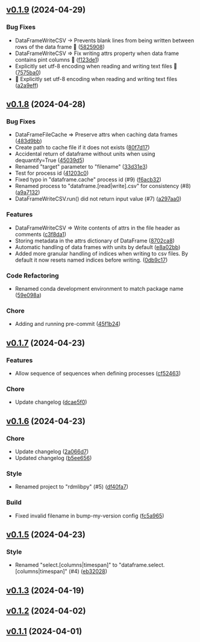 <!-- insertion marker -->
<a name="v0.1.9"></a>

## [v0.1.9](https://github.com/thaeber/rdmlibpy/compare/v0.1.8...v0.1.9) (2024-04-29)

### Bug Fixes

- DataFrameWriteCSV -> Prevents blank lines from being written between rows of the data frame :bug: ([5825908](https://github.com/thaeber/rdmlibpy/commit/5825908276323d57a4d2b802d8b6cf86c53545f4))
- DataFrameWriteCSV => Fix writing attrs property when data frame contains pint columns :bug: ([f123de1](https://github.com/thaeber/rdmlibpy/commit/f123de1d0a741d87d29f1bc0e35f8f65b5e69507))
- Explicitly set utf-8 encoding when reading and writing text files :bug: ([7575ba0](https://github.com/thaeber/rdmlibpy/commit/7575ba04f1cfc9b38b92093f12f47ad2e714a9be))
- :bug: Explicitly set utf-8 encoding when reading and writing text files ([a2a9eff](https://github.com/thaeber/rdmlibpy/commit/a2a9effef583368f52b24fd55556a96ec50f011e))

<a name="v0.1.8"></a>

## [v0.1.8](https://github.com/thaeber/rdmlibpy/compare/v0.1.7...v0.1.8) (2024-04-28)

### Bug Fixes

- DataFrameFileCache => Preserve attrs when caching data frames ([483d9bb](https://github.com/thaeber/rdmlibpy/commit/483d9bbd39b8a191a446e8cbc9c802df9b0f4bf7))
- Create path to cache file if it does not exists ([80f7d17](https://github.com/thaeber/rdmlibpy/commit/80f7d17d2cb729637baa0efe81bf2e6bc6bbe897))
- Accidental return of dataframe without units when using dequantify=True ([45039d5](https://github.com/thaeber/rdmlibpy/commit/45039d50d16539bafdde22e920e8417b7eb8621b))
- Renamed "target" parameter to "filename" ([33d31e3](https://github.com/thaeber/rdmlibpy/commit/33d31e3011b78ab4999d8e7d21d781e2cc0840c3))
- Test for process id ([41203c0](https://github.com/thaeber/rdmlibpy/commit/41203c0169b2a6ce3ddf4a2c092b0566b29ed58c))
- Fixed typo in "dataframe.cache" process id (#9) ([f6acb32](https://github.com/thaeber/rdmlibpy/commit/f6acb32ef7c1026d6a1f4c0f956605ec1fc72d64))
- Renamed process to "dataframe.[read|write].csv" for consistency (#8) ([a9a7132](https://github.com/thaeber/rdmlibpy/commit/a9a7132bd19118838a1f4acbaf21b217692fd33b))
- DataFrameWriteCSV.run() did not return input value (#7) ([a297aa0](https://github.com/thaeber/rdmlibpy/commit/a297aa03a556fca1684b20fc2cda6c26855834cd))

### Features

- DataFrameWriteCSV => Write contents of attrs in the file header as comments ([c3f8da1](https://github.com/thaeber/rdmlibpy/commit/c3f8da14c14f2b4b1593deab076eb0e1fe7caf03))
- Storing metadata in the attrs dictionary of DataFrame ([8702ca8](https://github.com/thaeber/rdmlibpy/commit/8702ca8bbea2b76113b92b84479866927d9a1ba4))
- Automatic handling of data frames with units by default ([e8a02bb](https://github.com/thaeber/rdmlibpy/commit/e8a02bbd17caabd64ab0c1952d7f5d4a85c86d04))
- Added more granular handling of indices when writing to csv files. By default it now resets named indices before writing. ([0db9c17](https://github.com/thaeber/rdmlibpy/commit/0db9c17c5c2ba62f0f715709e2f461c9aa7d8d6a))

### Code Refactoring

- Renamed conda development environment to match package name ([59e098a](https://github.com/thaeber/rdmlibpy/commit/59e098afe94d64aae9ca46e4f08b4ffaf9cda896))

### Chore

- Adding and running pre-commit ([45f1b24](https://github.com/thaeber/rdmlibpy/commit/45f1b246393ad3ddf77b17327bf41d0d96231d8b))

<a name="v0.1.7"></a>

## [v0.1.7](https://github.com/thaeber/rdmlibpy/compare/v0.1.6...v0.1.7) (2024-04-23)

### Features

- Allow sequence of sequences when defining processes ([cf52463](https://github.com/thaeber/rdmlibpy/commit/cf524633b3708614ceda138c81d387c40f730b64))

### Chore

- Update changelog ([dcae5f0](https://github.com/thaeber/rdmlibpy/commit/dcae5f03fdabe0d8d153f73163bb610e9d4eb8ad))

<a name="v0.1.6"></a>

## [v0.1.6](https://github.com/thaeber/rdmlibpy/compare/v0.1.5...v0.1.6) (2024-04-23)

### Chore

- Update changelog ([2a066d7](https://github.com/thaeber/rdmlibpy/commit/2a066d71c1aad46d046bccff18123f00a16c86a9))
- Updated changelog ([b5ee656](https://github.com/thaeber/rdmlibpy/commit/b5ee6565c08dad644a411d8430320b0e951b40e9))

### Style

- Renamed project to "rdmlibpy" (#5) ([df40fa7](https://github.com/thaeber/rdmlibpy/commit/df40fa7494207692f01020649cc91599325adba8))

### Build

- Fixed invalid filename in bump-my-version config ([fc5a965](https://github.com/thaeber/rdmlibpy/commit/fc5a965e7c8a2960879a8807e8b4ba8cc37d5c30))

<a name="v0.1.5"></a>

## [v0.1.5](https://github.com/thaeber/rdmlibpy/compare/v0.1.3...v0.1.5) (2024-04-23)

### Style

- Renamed "select.[columns|timespan]" to "dataframe.select.[columns|timespan]" (#4) ([eb32028](https://github.com/thaeber/rdmlibpy/commit/eb320282b9696a6c1fbe45e44f76f00a84604603))

<a name="v0.1.3"></a>

## [v0.1.3](https://github.com/thaeber/rdmlibpy/compare/v0.1.2...v0.1.3) (2024-04-19)

<a name="v0.1.2"></a>

## [v0.1.2](https://github.com/thaeber/rdmlibpy/compare/v0.1.1...v0.1.2) (2024-04-02)

<a name="v0.1.1"></a>

## [v0.1.1](https://github.com/thaeber/rdmlibpy/compare/b6e05adfa1b72a75295601854b5caaedc1876993...v0.1.1) (2024-04-01)

